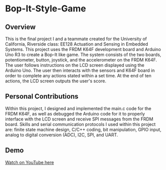 # Bop-It-Style-Game
## Overview
This is the final project I and a teammate created for the University of California, Riverside class: EE128 Actuation and Sensing in Embedded Systems. This project uses the FRDM K64F development board and Arduino Uno R3 to create a Bop-It like game. The system consists of the two boards, potentiometer, button, joystick, and the accelerometer on the FRDM K64F. The user follows instructions on the LCD screen displayed using the Arduino Uno. The user then interacts with the sensors and K64F board in order to complete any actions stated within a set time. At the end of ten actions, the LCD screen outputs the user's score.

## Personal Contributions
Within this project, I designed and implemented the main.c code for the FRDM K64F, as well as debugged the Arduino code for it to properly interface with the LCD screen and receive SPI messages from the FRDM board. Skills and serial communication protocols I used within this project are: finite state machine design, C/C++ coding, bit manipulation, GPIO input, analog to digital conversion (ADC), I2C, SPI, and UART.

## Demo
[Watch on YouTube here](https://youtu.be/vrvkLTBXIKc)
